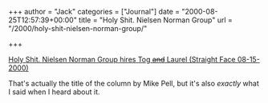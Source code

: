 +++
author = "Jack"
categories = ["Journal"]
date = "2000-08-25T12:57:39+00:00"
title = "Holy Shit. Nielsen Norman Group"
url = "/2000/holy-shit-nielsen-norman-group/"

+++

[Holy Shit. Nielsen Norman Group hires Tog <del>and</del> Laurel (Straight Face 08-15-2000)][1]

That's actually the title of the column by Mike Pell, but it's also _exactly_ what I said when I heard about it.

 [1]: http://web.archive.org/web/20130619012809/http://www.futuristic.com/straightface/08152000.htm